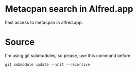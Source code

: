 # Metacpan search in Alfred.app
Fast access to metacpan in alfred.app.

# Source
I'm using git submodules, so please, use this command before:

    git submodule update --init --recorsive
